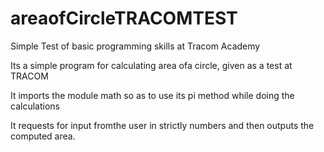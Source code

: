 # areaofCircleTRACOMTEST
Simple Test of basic programming skills at Tracom Academy

Its a simple program for calculating area ofa circle, given as a test at TRACOM

It imports the module math so as to use its pi method while doing the calculations

It requests for input fromthe user in strictly numbers and then outputs the computed area.
